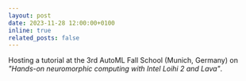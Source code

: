 ```yaml
---
layout: post
date: 2023-11-28 12:00:00+0100
inline: true
related_posts: false
---
```


Hosting a tutorial at the 3rd AutoML Fall School (Munich, Germany) on *"Hands-on neuromorphic computing with Intel Loihi 2 and Lava"*.
